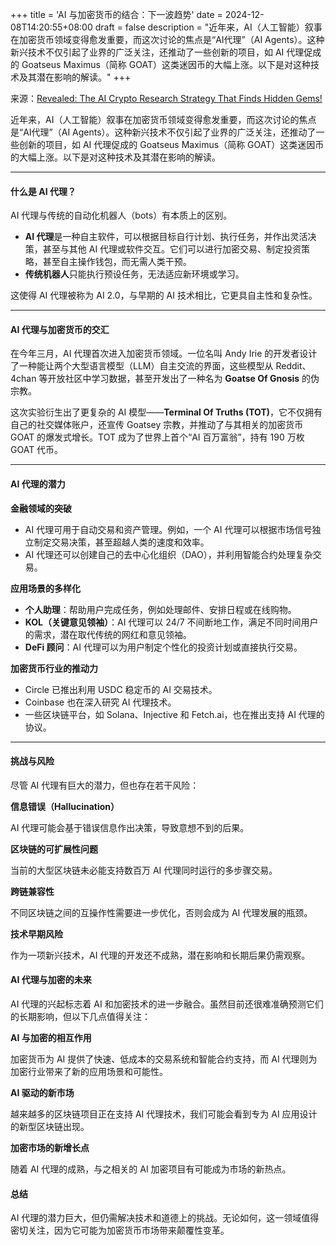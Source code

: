 +++
title = 'AI 与加密货币的结合：下一波趋势'
date = 2024-12-08T14:20:55+08:00
draft = false
description = "近年来，AI（人工智能）叙事在加密货币领域变得愈发重要，而这次讨论的焦点是“AI代理”（AI Agents）。这种新兴技术不仅引起了业界的广泛关注，还推动了一些创新的项目，如 AI 代理促成的 Goatseus Maximus（简称 GOAT）这类迷因币的大幅上涨。以下是对这种技术及其潜在影响的解读。"
+++

来源：[Revealed: The AI Crypto Research Strategy That Finds Hidden Gems!](https://www.youtube.com/watch?v=ZpIxL75Vy58)

近年来，AI（人工智能）叙事在加密货币领域变得愈发重要，而这次讨论的焦点是“AI代理”（AI Agents）。这种新兴技术不仅引起了业界的广泛关注，还推动了一些创新的项目，如 AI 代理促成的 Goatseus Maximus（简称 GOAT）这类迷因币的大幅上涨。以下是对这种技术及其潜在影响的解读。

---

#### 什么是 AI 代理？

AI 代理与传统的自动化机器人（bots）有本质上的区别。  
- **AI 代理**是一种自主软件，可以根据目标自行计划、执行任务，并作出灵活决策，甚至与其他 AI 代理或软件交互。它们可以进行加密交易、制定投资策略，甚至自主操作钱包，而无需人类干预。
- **传统机器人**只能执行预设任务，无法适应新环境或学习。

这使得 AI 代理被称为 AI 2.0，与早期的 AI 技术相比，它更具自主性和复杂性。

---

#### AI 代理与加密货币的交汇

在今年三月，AI 代理首次进入加密货币领域。一位名叫 Andy Irie 的开发者设计了一种能让两个大型语言模型（LLM）自主交流的界面，这些模型从 Reddit、4chan 等开放社区中学习数据，甚至开发出了一种名为 **Goatse Of Gnosis** 的伪宗教。

这次实验衍生出了更复杂的 AI 模型——**Terminal Of Truths (TOT)**，它不仅拥有自己的社交媒体账户，还宣传 Goatsey 宗教，并推动了与其相关的加密货币 GOAT 的爆发式增长。TOT 成为了世界上首个“AI 百万富翁”，持有 190 万枚 GOAT 代币。

---

#### AI 代理的潜力

**金融领域的突破**

- AI 代理可用于自动交易和资产管理。例如，一个 AI 代理可以根据市场信号独立制定交易决策，甚至超越人类的速度和效率。
- AI 代理还可以创建自己的去中心化组织（DAO），并利用智能合约处理复杂交易。

**应用场景的多样化**

- **个人助理**：帮助用户完成任务，例如处理邮件、安排日程或在线购物。
- **KOL（关键意见领袖）**：AI 代理可以 24/7 不间断地工作，满足不同时间用户的需求，潜在取代传统的网红和意见领袖。
- **DeFi 顾问**：AI 代理可以为用户制定个性化的投资计划或直接执行交易。

**加密货币行业的推动力**

- Circle 已推出利用 USDC 稳定币的 AI 交易技术。
- Coinbase 也在深入研究 AI 代理技术。
- 一些区块链平台，如 Solana、Injective 和 Fetch.ai，也在推出支持 AI 代理的协议。

---

#### 挑战与风险

尽管 AI 代理有巨大的潜力，但也存在若干风险：

**信息错误（Hallucination）**  

AI 代理可能会基于错误信息作出决策，导致意想不到的后果。
   
**区块链的可扩展性问题**  

当前的大型区块链未必能支持数百万 AI 代理同时运行的多步骤交易。

**跨链兼容性**  

不同区块链之间的互操作性需要进一步优化，否则会成为 AI 代理发展的瓶颈。

**技术早期风险**  

作为一项新兴技术，AI 代理的开发还不成熟，潜在影响和长期后果仍需观察。

#### AI 代理与加密的未来

AI 代理的兴起标志着 AI 和加密技术的进一步融合。虽然目前还很难准确预测它们的长期影响，但以下几点值得关注：

**AI 与加密的相互作用**  

加密货币为 AI 提供了快速、低成本的交易系统和智能合约支持，而 AI 代理则为加密行业带来了新的应用场景和可能性。

**AI 驱动的新市场**  

越来越多的区块链项目正在支持 AI 代理技术，我们可能会看到专为 AI 应用设计的新型区块链出现。

**加密市场的新增长点**  

随着 AI 代理的成熟，与之相关的 AI 加密项目有可能成为市场的新热点。

#### 总结

AI 代理的潜力巨大，但仍需解决技术和道德上的挑战。无论如何，这一领域值得密切关注，因为它可能为加密货币市场带来颠覆性变革。
